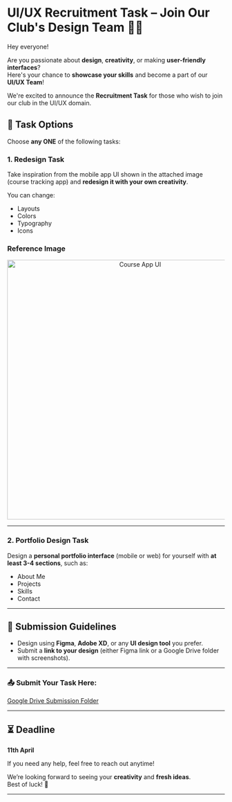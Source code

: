 # UI/UX Recruitment Task – Join Our Club's Design Team 🎨✨

Hey everyone!

Are you passionate about **design**, **creativity**, or making **user-friendly interfaces**?  
Here's your chance to **showcase your skills** and become a part of our **UI/UX Team**!

We're excited to announce the **Recruitment Task** for those who wish to join our club in the UI/UX domain.



## 🧠 Task Options

Choose **any ONE** of the following tasks:

### 1. Redesign Task
Take inspiration from the mobile app UI shown in the attached image (course tracking app) and **redesign it with your own creativity**.

You can change:
- Layouts  
- Colors  
- Typography  
- Icons  
### Reference Image

<p align="center">
  <img src="https://res.cloudinary.com/dlm8mel1x/image/upload/v1744044566/sxv/l2jdokx0pbbpnrwqlhvp.jpg" alt="Course App UI" width="600"/>
</p>



---

### 2. Portfolio Design Task
Design a **personal portfolio interface** (mobile or web) for yourself with **at least 3-4 sections**, such as:

- About Me  
- Projects  
- Skills  
- Contact

---

## 📌 Submission Guidelines

- Design using **Figma**, **Adobe XD**, or any **UI design tool** you prefer.  
- Submit a **link to your design** (either Figma link or a Google Drive folder with screenshots).

---

### 📤 Submit Your Task Here:
[Google Drive Submission Folder](https://drive.google.com/drive/folders/1N5-muDlGkYRK75LGm28wS3BFbT0a0TMA)

---



## ⏳ Deadline

**11th April**

If you need any help, feel free to reach out anytime!

We’re looking forward to seeing your **creativity** and **fresh ideas**.  
Best of luck! 💫

---

